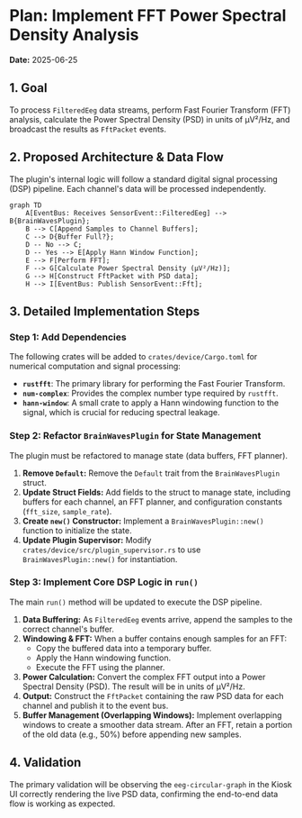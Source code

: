 # Plan: Implement FFT Power Spectral Density Analysis

**Date:** 2025-06-25

## 1. Goal

To process `FilteredEeg` data streams, perform Fast Fourier Transform (FFT) analysis, calculate the Power Spectral Density (PSD) in units of µV²/Hz, and broadcast the results as `FftPacket` events.

## 2. Proposed Architecture & Data Flow

The plugin's internal logic will follow a standard digital signal processing (DSP) pipeline. Each channel's data will be processed independently.

```mermaid
graph TD
    A[EventBus: Receives SensorEvent::FilteredEeg] --> B{BrainWavesPlugin};
    B --> C[Append Samples to Channel Buffers];
    C --> D{Buffer Full?};
    D -- No --> C;
    D -- Yes --> E[Apply Hann Window Function];
    E --> F[Perform FFT];
    F --> G[Calculate Power Spectral Density (µV²/Hz)];
    G --> H[Construct FftPacket with PSD data];
    H --> I[EventBus: Publish SensorEvent::Fft];
```

## 3. Detailed Implementation Steps

### Step 1: Add Dependencies

The following crates will be added to `crates/device/Cargo.toml` for numerical computation and signal processing:

*   **`rustfft`**: The primary library for performing the Fast Fourier Transform.
*   **`num-complex`**: Provides the complex number type required by `rustfft`.
*   **`hann-window`**: A small crate to apply a Hann windowing function to the signal, which is crucial for reducing spectral leakage.

### Step 2: Refactor `BrainWavesPlugin` for State Management

The plugin must be refactored to manage state (data buffers, FFT planner).

1.  **Remove `Default`:** Remove the `Default` trait from the `BrainWavesPlugin` struct.
2.  **Update Struct Fields:** Add fields to the struct to manage state, including buffers for each channel, an FFT planner, and configuration constants (`fft_size`, `sample_rate`).
3.  **Create `new()` Constructor:** Implement a `BrainWavesPlugin::new()` function to initialize the state.
4.  **Update Plugin Supervisor:** Modify `crates/device/src/plugin_supervisor.rs` to use `BrainWavesPlugin::new()` for instantiation.

### Step 3: Implement Core DSP Logic in `run()`

The main `run()` method will be updated to execute the DSP pipeline.

1.  **Data Buffering:** As `FilteredEeg` events arrive, append the samples to the correct channel's buffer.
2.  **Windowing & FFT:** When a buffer contains enough samples for an FFT:
    *   Copy the buffered data into a temporary buffer.
    *   Apply the Hann windowing function.
    *   Execute the FFT using the planner.
3.  **Power Calculation:** Convert the complex FFT output into a Power Spectral Density (PSD). The result will be in units of µV²/Hz.
4.  **Output:** Construct the `FftPacket` containing the raw PSD data for each channel and publish it to the event bus.
5.  **Buffer Management (Overlapping Windows):** Implement overlapping windows to create a smoother data stream. After an FFT, retain a portion of the old data (e.g., 50%) before appending new samples.

## 4. Validation

The primary validation will be observing the `eeg-circular-graph` in the Kiosk UI correctly rendering the live PSD data, confirming the end-to-end data flow is working as expected.
